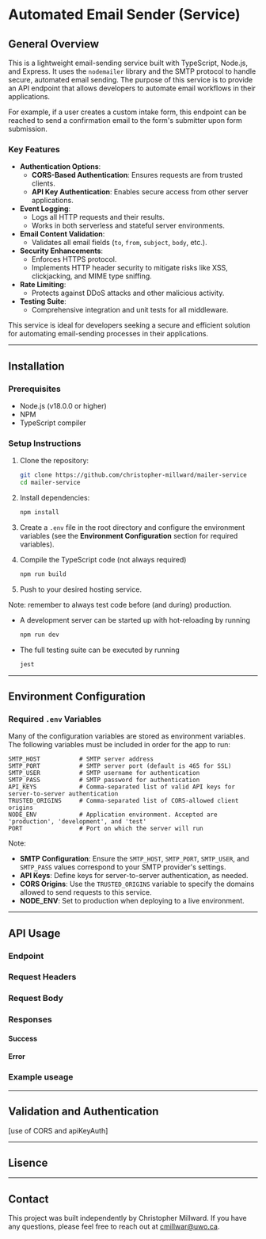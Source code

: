# Automated Email Sender (Service)

## General Overview

This is a lightweight email-sending service built with TypeScript, Node.js, and Express. It uses the `nodemailer` library and the SMTP protocol to handle secure, automated email sending. The purpose of this service is to provide an API endpoint that allows developers to automate email workflows in their applications. 

For example, if a user creates a custom intake form, this endpoint can be reached to send a confirmation email to the form's submitter upon form submission.

### Key Features
- **Authentication Options**:
  - **CORS-Based Authentication**: Ensures requests are from trusted clients.
  - **API Key Authentication**: Enables secure access from other server applications.
- **Event Logging**:
  - Logs all HTTP requests and their results.
  - Works in both serverless and stateful server environments.
- **Email Content Validation**:
  - Validates all email fields (`to`, `from`, `subject`, `body`, etc.).
- **Security Enhancements**:
  - Enforces HTTPS protocol.
  - Implements HTTP header security to mitigate risks like XSS, clickjacking, and MIME type sniffing.
- **Rate Limiting**:
  - Protects against DDoS attacks and other malicious activity.
- **Testing Suite**:
  - Comprehensive integration and unit tests for all middleware.

This service is ideal for developers seeking a secure and efficient solution for automating email-sending processes in their applications.

---

## Installation

### Prerequisites
- Node.js (v18.0.0 or higher)
- NPM
- TypeScript compiler

### Setup Instructions
1. Clone the repository:
   ```bash
   git clone https://github.com/christopher-millward/mailer-service
   cd mailer-service
    ```

2. Install dependencies:
    ```bash
    npm install
    ```

3. Create a `.env` file in the root directory and configure the environment variables (see the **Environment Configuration** section for required variables).

4. Compile the TypeScript code (not always required)
    ```bash
    npm run build
    ```

5. Push to your desired hosting service.

Note: remember to always test code before (and during) production. 
  * A development server can be started up with hot-reloading by running
      ```bash
      npm run dev
      ```
  * The full testing suite can be executed by running 
      ```bash
      jest
      ```
  
---

## Environment Configuration

### Required `.env` Variables
Many of the configuration variables are stored as environment variables. The following variables must be included in order for the app to run:

```plaintext
SMTP_HOST           # SMTP server address
SMTP_PORT           # SMTP server port (default is 465 for SSL)
SMTP_USER           # SMTP username for authentication
SMTP_PASS           # SMTP password for authentication
API_KEYS            # Comma-separated list of valid API keys for server-to-server authentication
TRUSTED_ORIGINS     # Comma-separated list of CORS-allowed client origins
NODE_ENV            # Application environment. Accepted are 'production', 'development', and 'test'
PORT                # Port on which the server will run
```

Note:
* **SMTP Configuration**: Ensure the `SMTP_HOST`, `SMTP_PORT`, `SMTP_USER`, and `SMTP_PASS` values correspond to your SMTP provider's settings.
* **API Keys**: Define keys for server-to-server authentication, as needed.
* **CORS Origins**: Use the `TRUSTED_ORIGINS` variable to specify the domains allowed to send requests to this service.
* **NODE_ENV**: Set to production when deploying to a live environment.
---

## API Usage
### Endpoint
### Request Headers
### Request Body
### Responses
#### Success
#### Error
### Example useage

---

## Validation and Authentication
[use of CORS and apiKeyAuth]

---

## Lisence

---

## Contact
This project was built independently by Christopher Millward. If you have any questions, please feel free to reach out at cmillwar@uwo.ca.